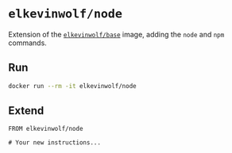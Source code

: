 # `elkevinwolf/node`

Extension of the [`elkevinwolf/base`](https://hub.docker.com/r/elkevinwolf/base) image, adding the `node` and `npm` commands.

## Run

```sh
docker run --rm -it elkevinwolf/node
```

## Extend

```docker
FROM elkevinwolf/node

# Your new instructions...
```
